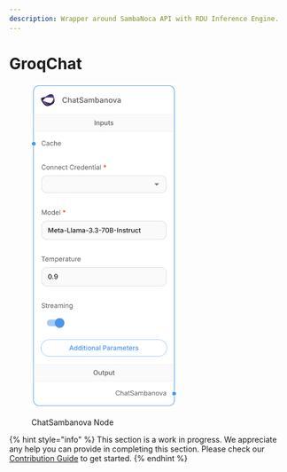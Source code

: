 ```yaml
---
description: Wrapper around SambaNoca API with RDU Inference Engine.
---
```


# GroqChat

<figure><img src="../../../.gitbook/assets/sambanova-chat-model.png" alt="" width="262"><figcaption><p>ChatSambanova Node</p></figcaption></figure>

{% hint style="info" %}
This section is a work in progress. We appreciate any help you can provide in completing this section. Please check our [Contribution Guide](broken-reference) to get started.
{% endhint %}
